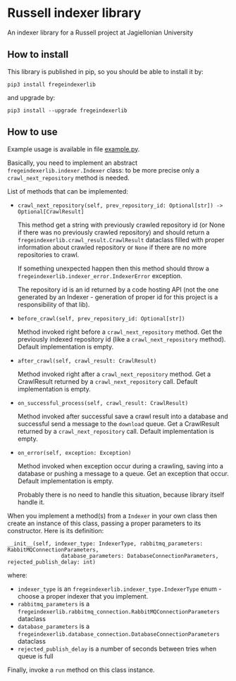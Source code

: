# Russell indexer library

An indexer library for a Russell project at Jagiellonian University

## How to install

This library is published in pip, so you should be able to install it by:

`pip3 install fregeindexerlib`

and upgrade by:

`pip3 install --upgrade fregeindexerlib`

## How to use

Example usage is available in file [example.py](example.py).

Basically, you need to implement an abstract `fregeindexerlib.indexer.Indexer` class: to be more precise only a `crawl_next_repository` method is needed.

List of methods that can be implemented:
* `crawl_next_repository(self, prev_repository_id: Optional[str]) -> Optional[CrawlResult]`
  
  This method get a string with previously crawled repository id (or None if there was no previously crawled repository)
  and should return a `fregeindexerlib.crawl_result.CrawlResult` dataclass filled with proper information about crawled repository
  or `None` if there are no more repositories to crawl.
  
  If something unexpected happen then this method should throw a `fregeindexerlib.indexer_error.IndexerError` exception.
  
  The repository id is an id returned by a code hosting API (not the one generated by an Indexer - generation of proper id for this project is a responsibility of that lib).


* `before_crawl(self, prev_repository_id: Optional[str])`
  
  Method invoked right before a `crawl_next_repository` method.
  Get the previously indexed repository id (like a `crawl_next_repository` method). Default implementation is empty.


* `after_crawl(self, crawl_result: CrawlResult)`

  Method invoked right after a `crawl_next_repository` method.
  Get a CrawlResult returned by a `crawl_next_repository` call. Default implementation is empty.
  

* `on_successful_process(self, crawl_result: CrawlResult)`

  Method invoked after successful save a crawl result into a database and successful send a message to the `download` queue.
  Get a CrawlResult returned by a `crawl_next_repository` call. Default implementation is empty.
  

* `on_error(self, exception: Exception)`

  Method invoked when exception occur during a crawling, saving into a database or pushing a message to a queue.
  Get an exception that occur. Default implementation is empty.
  
  Probably there is no need to handle this situation, because library itself handle it.

When you implement a method(s) from a `Indexer` in your own class then create an instance of this class,
passing a proper parameters to its constructor. Here is its definition:

```
__init__(self, indexer_type: IndexerType, rabbitmq_parameters: RabbitMQConnectionParameters,
                 database_parameters: DatabaseConnectionParameters, rejected_publish_delay: int)
```

where:
* `indexer_type` is an `fregeindexerlib.indexer_type.IndexerType` enum - choose a proper indexer that you implement.
* `rabbitmq_parameters` is a `fregeindexerlib.rabbitmq_connection.RabbitMQConnectionParameters` dataclass
* `database_parameters` is a `fregeindexerlib.database_connection.DatabaseConnectionParameters` dataclass
* `rejected_publish_delay` is a number of seconds between tries when queue is full

Finally, invoke a `run` method on this class instance.
